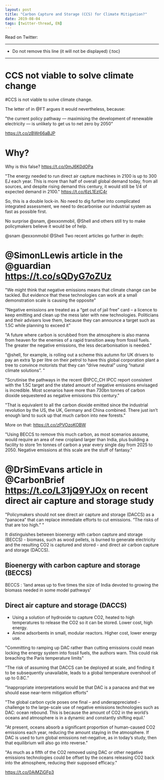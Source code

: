 ```yaml
---
layout: post
title: "Carbon Capture and Storage (CCS) for Climate Mitigation?"
date: 2019-08-04
tags: [twitter-thread, EN]
---
```


Read on Twitter: <a href="http://bit.ly/2MDieHw" target="_blank"><i class="fab fa-twitter-square fa-1x" title="twitter-thread"></i></a> 

-----
* Do not remove this line (it will not be displayed)
{:toc}
-----

# CCS not viable to solve climate change

<span class="tweet-hashtag">#CCS</span> is not viable to solve climate change.

The letter of in <span class="tweet-mention">@FT</span> argues it would nevertheless, because:

"the current policy pathway — maximising the development of renewable electricity — is unlikely to get us to net zero by 2050" 

<a class="tweet-lnk" href="https://t.co/zBWr66aBJP" target="_blank">https://t.co/zBWr66aBJP</a>

# Why?

Why is this false? <a class="tweet-lnk" href="https://t.co/0mJ6K0dOPa" target="_blank">https://t.co/0mJ6K0dOPa</a>

"The energy needed to run direct air capture machines in 2100 is up to 300 EJ each year. This is more than half of overall global demand today, from all sources, and despite rising demand this century, it would still be 1/4 of expected demand in 2100." <a class="tweet-lnk" href="https://t.co/6zL1EzlC4r" target="_blank">https://t.co/6zL1EzlC4r</a>

So, this is a double lock-in. No need to dig further into complicated integrated assessment, we need to decarbonise our industrial system as fast as possible first.

No surprise <span class="tweet-mention">@snam</span>, <span class="tweet-mention">@exxonmobil</span>, <span class="tweet-mention">@Shell</span> and others still try to make policymakers believe it would be of help.

<span class="tweet-mention">@snam</span> <span class="tweet-mention">@exxonmobil</span> <span class="tweet-mention">@Shell</span> Two recent articles go further in depth:

# <span class="tweet-mention">@SimonLLewis</span> article in the <span class="tweet-mention">@guardian</span> <a class="tweet-lnk" href="https://t.co/sQDyG7oZUz" target="_blank">https://t.co/sQDyG7oZUz</a>

"We might think that negative emissions means that climate change can be tackled. But evidence that these technologies can work at a small demonstration scale is causing the opposite"

"Negative emissions are treated as a “get out of jail free” card – a licence to keep emitting and clean up the mess later with new technologies. Politicians and their advisers love them, because they can announce a target such as 1.5C while planning to exceed it"

"A future where carbon is scrubbed from the atmosphere is also manna from heaven for the enemies of a rapid transition away from fossil fuels. The greater the negative emissions, the less decarbonisation is needed."

"@shell, for example, is rolling out a scheme this autumn for UK drivers to pay an extra 1p per litre on their petrol to have this global corporation plant a tree to convince motorists that they can “drive neutral” using “natural climate solutions”. "

"Scrutinise the pathways in the recent <span class="tweet-mention">@IPCC_CH</span> IPCC report consistent with the 1.5C target and the stated amount of negative emissions envisaged is incredible. Most scenarios have more than 730bn tonnes of carbon dioxide sequestered as negative emissions this century."

"That is equivalent to all the carbon dioxide emitted since the industrial revolution by the US, the UK, Germany and China combined. There just isn’t enough land to suck up that much carbon into new forests."

More on that: <a class="tweet-lnk" href="https://t.co/zPVOzoKOBW" target="_blank">https://t.co/zPVOzoKOBW</a>

"Using BECCS to remove this much carbon, as most scenarios assume, would require an area of new cropland larger than India, plus building a facility to store 1m tonnes of carbon a year every single day from 2025 to 2050. Negative emissions at this scale are the stuff of fantasy."

# <span class="tweet-mention">@DrSimEvans</span> article in <span class="tweet-mention">@CarbonBrief</span> <a class="tweet-lnk" href="https://t.co/L31jQ9YJOx" target="_blank">https://t.co/L31jQ9YJOx</a> on recent direct air capture and storage study

"Policymakers should not see direct air capture and storage (DACCS) as a “panacea” that can replace immediate efforts to cut emissions. “The risks of that are too high.” "

It distinguishes between bioenergy with carbon capture and storage (BECCS) - biomass, such as wood pellets, is burned to generate electricity and the resulting CO2 is captured and stored - and direct air carbon capture and storage (DACCS).

## Bioenergy with carbon capture and storage (BECCS)

BECCS  : 'land areas up to five times the size of India devoted to growing the biomass needed in some model pathways'

## Direct air capture and storage (DACCS)

- Using a solution of hydroxide to capture CO2, heated to high temperatures to release the CO2 so it can be stored. Lower cost, high energy.
- Amine adsorbents in small, modular reactors. Higher cost, lower energy use.

"Committing to ramping up DAC rather than cutting emissions could mean locking the energy system into fossil fuels, the authors warn. This could risk breaching the Paris temperature limits"

“The risk of assuming that DACCS can be deployed at scale, and finding it to be subsequently unavailable, leads to a global temperature overshoot of up to 0.8C.”

“Inappropriate interpretations would be that DAC is a panacea and that we should ease near-term mitigation efforts”

"The global carbon cycle poses one final – and underappreciated – challenge to the large-scale use of negative emissions technologies such as DAC: ocean rebound. This is because the amount of CO2 in the world’s oceans and atmosphere is in a dynamic and constantly shifting equil.'

"At present, oceans absorb a significant proportion of human-caused CO2 emissions each year, reducing the amount staying in the atmosphere. If DAC is used to turn global emissions net-negative, as in today’s study, then that equilibrium will also go into reverse."

"As much as a fifth of the CO2 removed using DAC or other negative emissions technologies could be offset by the oceans releasing CO2 back into the atmosphere, reducing their supposed efficacy."

<a class="tweet-lnk" href="https://t.co/0AiMZiGFp3" target="_blank">https://t.co/0AiMZiGFp3</a>


